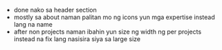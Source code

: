 - done nako sa header section
- mostly sa about naman palitan mo ng icons yun mga expertise instead lang na name
- after non projects naman ibahin yun size ng width ng per projects instead na fix lang nasisira siya sa large size
